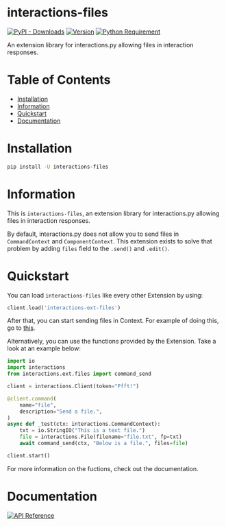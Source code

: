 # interactions-files

[![PyPI - Downloads](https://img.shields.io/pypi/dm/interactions-files?color=blue&style=for-the-badge)](https://pypi.org/project/interactions-files/)
[![Version](https://img.shields.io/pypi/v/interactions-files?color=blue&style=for-the-badge)](https://pypi.org/project/interactions-files/)
[![Python Requirement](https://img.shields.io/pypi/pyversions/interactions-files?color=blue&style=for-the-badge)](https://pypi.org/project/interactions-files/)

An extension library for interactions.py allowing files in interaction responses.

# Table of Contents

- [Installation](#installation)
- [Information](#information)
- [Quickstart](#quickstart)
- [Documentation](#documentation)

# Installation

```bash
pip install -U interactions-files
```
# Information

This is `interactions-files`, an extension library for interactions.py allowing files in interaction responses.

By default, interactions.py does not allow you to send files in `CommandContext` and `ComponentContext`. This extension exists to solve that problem by adding `files` field to the `.send()` and `.edit()`.

# Quickstart

You can load `interactions-files` like every other Extension by using:
```py
client.load('interactions-ext-files')
```

After that, you can start sending files in Context. For example of doing this, go to [this](./examples).

Alternatively, you can use the functions provided by the Extension. Take a look at an example below:
```py
import io
import interactions
from interactions.ext.files import command_send

client = interactions.Client(token="Pfft!")

@client.command(
    name="file",
    description="Send a file.",
)
async def _test(ctx: interactions.CommandContext):
    txt = io.StringIO("This is a text file.")
    file = interactions.File(filename="file.txt", fp=txt)
    await command_send(ctx, "Below is a file.", files=file)

client.start()
```

For more information on the fuctions, check out the documentation.

# Documentation

[![API Reference](https://img.shields.io/badge/API-Reference-blue.svg?color=blue&style=for-the-badge)](https://github.com/interactions-py/files/wiki/API-Reference)
